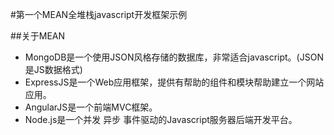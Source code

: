 #第一个MEAN全堆栈javascript开发框架示例

##关于MEAN

* MongoDB是一个使用JSON风格存储的数据库，非常适合javascript。(JSON是JS数据格式)
* ExpressJS是一个Web应用框架，提供有帮助的组件和模块帮助建立一个网站应用。
* AngularJS是一个前端MVC框架。
* Node.js是一个并发 异步 事件驱动的Javascript服务器后端开发平台。